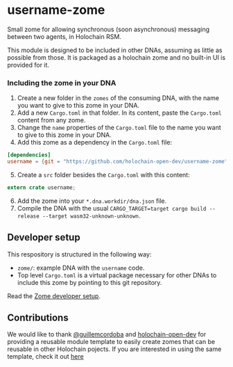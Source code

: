 # username-zome

<!-- [![hc-institute-japan](https://circleci.com/gh/hc-institute-japan/p2pmessage-zome.svg?style=svg)](https://circleci.com/gh/hc-institute-japan/p2pmessage-zome) -->

Small zome for allowing synchronous (soon asynchronous) messaging between two agents, in Holochain RSM.


This module is designed to be included in other DNAs, assuming as little as possible from those. It is packaged as a holochain zome and no built-in UI is provided for it.
  
### Including the zome in your DNA

1. Create a new folder in the `zomes` of the consuming DNA, with the name you want to give to this zome in your DNA.
2. Add a new `Cargo.toml` in that folder. In its content, paste the `Cargo.toml` content from any zome.
3. Change the `name` properties of the `Cargo.toml` file to the name you want to give to this zome in your DNA.
4. Add this zome as a dependency in the `Cargo.toml` file:
```toml
[dependencies]
username = {git = "https://github.com/holochain-open-dev/username-zome", package = "username"}
```
5. Create a `src` folder besides the `Cargo.toml` with this content:
```rust
extern crate username;
```
6. Add the zome into your `*.dna.workdir/dna.json` file.
7. Compile the DNA with the usual `CARGO_TARGET=target cargo build --release --target wasm32-unknown-unknown`.

## Developer setup

This respository is structured in the following way:

- `zome/`: example DNA with the `username` code.
- Top level `Cargo.toml` is a virtual package necessary for other DNAs to include this zome by pointing to this git repository.

Read the [Zome developer setup](/zome/README.md).

## Contributions
We would like to thank [@guillemcordoba](https://github.com/guillemcordoba) and [holochain-open-dev](https://github.com/holochain-open-dev) for providing a reusable module template to easily create zomes that can be reusable in other Holochain pojects. If you are interested in using the same template, check it out [here](https://github.com/holochain-open-dev/reusable-module-template)
